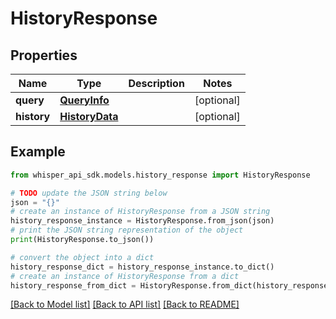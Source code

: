 # HistoryResponse


## Properties

Name | Type | Description | Notes
------------ | ------------- | ------------- | -------------
**query** | [**QueryInfo**](QueryInfo.md) |  | [optional] 
**history** | [**HistoryData**](HistoryData.md) |  | [optional] 

## Example

```python
from whisper_api_sdk.models.history_response import HistoryResponse

# TODO update the JSON string below
json = "{}"
# create an instance of HistoryResponse from a JSON string
history_response_instance = HistoryResponse.from_json(json)
# print the JSON string representation of the object
print(HistoryResponse.to_json())

# convert the object into a dict
history_response_dict = history_response_instance.to_dict()
# create an instance of HistoryResponse from a dict
history_response_from_dict = HistoryResponse.from_dict(history_response_dict)
```
[[Back to Model list]](../README.md#documentation-for-models) [[Back to API list]](../README.md#documentation-for-api-endpoints) [[Back to README]](../README.md)


